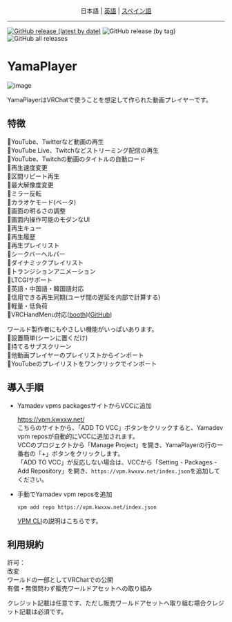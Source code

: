 <center>

日本語 | [英語](README-es.md) | [スペイン語](README-en.md)

</center>

---

[![GitHub release (latest by date)](https://img.shields.io/github/v/release/koorimizuw/YamaPlayer?label=release)](https://github.com/koorimizuw/YamaPlayer/releases)
![GitHub release (by tag)](https://img.shields.io/github/downloads/koorimizuw/YamaPlayer/latest/total)
![GitHub all releases](https://img.shields.io/github/downloads/koorimizuw/YamaPlayer/total?label=total%20downloads)

# YamaPlayer

![image](https://github.com/user-attachments/assets/fc345e20-8c4d-4218-b7f5-f5efe5d055a0)

YamaPlayerはVRChatで使うことを想定して作られた動画プレイヤーです。

## 特徴

🌟YouTube、Twitterなど動画の再生  
🌟YouTube Live、Twitchなどストリーミング配信の再生  
🌟YouTube、Twitchの動画のタイトルの自動ロード  
🌟再生速度変更  
🌟区間リピート再生  
🌟最大解像度変更  
🌟ミラー反転  
🌟カラオケモード(ベータ)  
🌟画面の明るさの調整  
🌟画面内操作可能のモダンなUI  
🌟再生キュー  
🌟再生履歴  
🌟再生プレイリスト  
🌟シークバーヘルパー  
🌟ダイナミックプレイリスト  
🌟トランジションアニメーション  
🌟LTCGIサポート  
🌟英語・中国語・韓国語対応  
🌟信用できる再生同期(ユーザ間の遅延を内部で計算する)  
🌟軽量・低負荷  
🌟VRCHandMenu対応([booth](https://yamadev.booth.pm/items/4201369))([GitHub](https://github.com/koorimizuw/VRCHandMenu))

ワールド製作者にもやさしい機能がいっぱいあります。  
🌟設置簡単(シーンに置くだけ)  
🌟持てるサブスクリーン  
🌟他動画プレイヤーのプレイリストからインポート  
🌟YouTubeのプレイリストをワンクリックでインポート

## 導入手順
- Yamadev vpms packagesサイトからVCCに追加

  https://vpm.kwxxw.net/  
  こちらのサイトから、「ADD TO VCC」ボタンをクリックすると、Yamadev vpm reposが自動的にVCCに追加されます。  
  VCCのプロジェクトから「Manage Project」を開き、YamaPlayerの行の一番右の「+」ボタンをクリックします。  
  「ADD TO VCC」が反応しない場合は、VCCから「Setting - Packages - Add Repository」を開き、```https://vpm.kwxxw.net/index.json```を追加してください。
- 手動でYamadev vpm reposを追加
  
  ```
  vpm add repo https://vpm.kwxxw.net/index.json
  ```
  [VPM CLI](https://vcc.docs.vrchat.com/vpm/cli/)の説明はこちらです。

## 利用規約
許可：  
改変  
ワールドの一部としてVRChatでの公開  
有償・無償問わず販売ワールドアセットへの取り組み  

クレジット記載は任意です、ただし販売ワールドアセットへ取り組む場合クレジット記載は必須です。  

